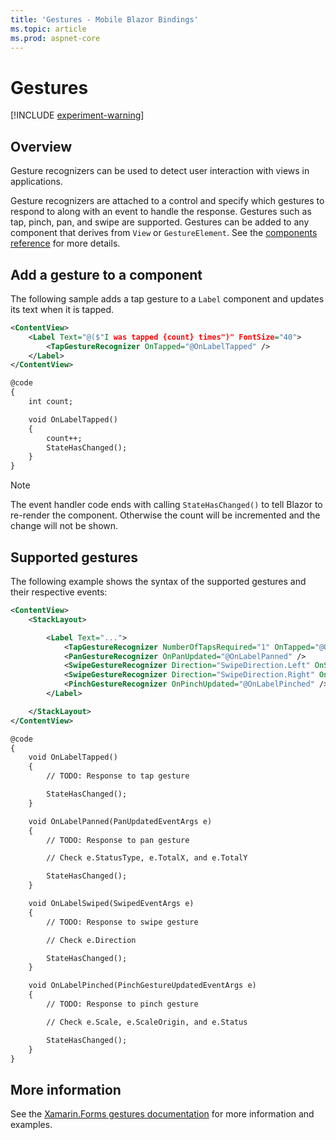 ```yaml
---
title: 'Gestures - Mobile Blazor Bindings'
ms.topic: article
ms.prod: aspnet-core
---
```


# Gestures

[!INCLUDE [experiment-warning](../includes/experiment-warning.md)]

## Overview

Gesture recognizers can be used to detect user interaction with views in applications.

Gesture recognizers are attached to a control and specify which gestures to respond to along with an event to handle the response. Gestures such as tap, pinch, pan, and swipe are supported. Gestures can be added to any component that derives from `View` or `GestureElement`. See the [components reference](components-reference.md) for more details.

## Add a gesture to a component

The following sample adds a tap gesture to a `Label` component and updates its text when it is tapped.

```xml
<ContentView>
    <Label Text="@($"I was tapped {count} times")" FontSize="40">
        <TapGestureRecognizer OnTapped="@OnLabelTapped" />
    </Label>
</ContentView>

@code
{
    int count;

    void OnLabelTapped()
    {
        count++;
        StateHasChanged();
    }
}
```

> [!NOTE]
> The event handler code ends with calling `StateHasChanged()` to tell Blazor to re-render the component. Otherwise the count will be incremented and the change will not be shown.

## Supported gestures

The following example shows the syntax of the supported gestures and their respective events:

```xml
<ContentView>
    <StackLayout>

        <Label Text="...">
            <TapGestureRecognizer NumberOfTapsRequired="1" OnTapped="@OnLabelTapped" />
            <PanGestureRecognizer OnPanUpdated="@OnLabelPanned" />
            <SwipeGestureRecognizer Direction="SwipeDirection.Left" OnSwiped="@OnLabelSwiped" />
            <SwipeGestureRecognizer Direction="SwipeDirection.Right" OnSwiped="@OnLabelSwiped" />
            <PinchGestureRecognizer OnPinchUpdated="@OnLabelPinched" />
        </Label>

    </StackLayout>
</ContentView>

@code
{
    void OnLabelTapped()
    {
        // TODO: Response to tap gesture

        StateHasChanged();
    }

    void OnLabelPanned(PanUpdatedEventArgs e)
    {
        // TODO: Response to pan gesture

        // Check e.StatusType, e.TotalX, and e.TotalY

        StateHasChanged();
    }

    void OnLabelSwiped(SwipedEventArgs e)
    {
        // TODO: Response to swipe gesture

        // Check e.Direction

        StateHasChanged();
    }

    void OnLabelPinched(PinchGestureUpdatedEventArgs e)
    {
        // TODO: Response to pinch gesture

        // Check e.Scale, e.ScaleOrigin, and e.Status

        StateHasChanged();
    }
}
```

## More information

See the [Xamarin.Forms gestures documentation](/xamarin/xamarin-forms/app-fundamentals/gestures/) for more information and examples.

